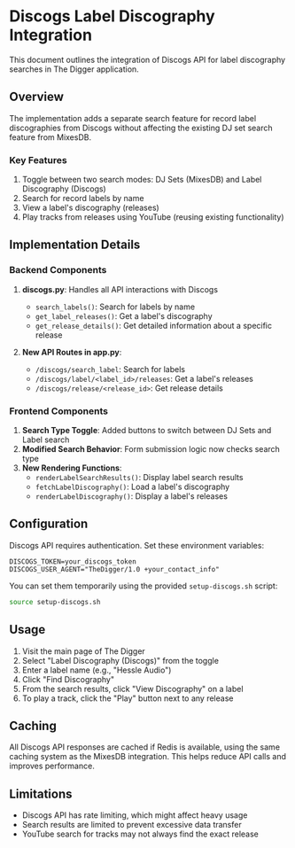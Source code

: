 # Discogs Label Discography Integration

This document outlines the integration of Discogs API for label discography searches in The Digger application.

## Overview

The implementation adds a separate search feature for record label discographies from Discogs without affecting the existing DJ set search feature from MixesDB.

### Key Features

1. Toggle between two search modes: DJ Sets (MixesDB) and Label Discography (Discogs)
2. Search for record labels by name
3. View a label's discography (releases)
4. Play tracks from releases using YouTube (reusing existing functionality)

## Implementation Details

### Backend Components

1. **discogs.py**: Handles all API interactions with Discogs

   - `search_labels()`: Search for labels by name
   - `get_label_releases()`: Get a label's discography
   - `get_release_details()`: Get detailed information about a specific release

2. **New API Routes in app.py**:
   - `/discogs/search_label`: Search for labels
   - `/discogs/label/<label_id>/releases`: Get a label's releases
   - `/discogs/release/<release_id>`: Get release details

### Frontend Components

1. **Search Type Toggle**: Added buttons to switch between DJ Sets and Label search
2. **Modified Search Behavior**: Form submission logic now checks search type
3. **New Rendering Functions**:
   - `renderLabelSearchResults()`: Display label search results
   - `fetchLabelDiscography()`: Load a label's discography
   - `renderLabelDiscography()`: Display a label's releases

## Configuration

Discogs API requires authentication. Set these environment variables:

```
DISCOGS_TOKEN=your_discogs_token
DISCOGS_USER_AGENT="TheDigger/1.0 +your_contact_info"
```

You can set them temporarily using the provided `setup-discogs.sh` script:

```bash
source setup-discogs.sh
```

## Usage

1. Visit the main page of The Digger
2. Select "Label Discography (Discogs)" from the toggle
3. Enter a label name (e.g., "Hessle Audio")
4. Click "Find Discography"
5. From the search results, click "View Discography" on a label
6. To play a track, click the "Play" button next to any release

## Caching

All Discogs API responses are cached if Redis is available, using the same caching system as the MixesDB integration. This helps reduce API calls and improves performance.

## Limitations

- Discogs API has rate limiting, which might affect heavy usage
- Search results are limited to prevent excessive data transfer
- YouTube search for tracks may not always find the exact release
